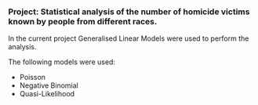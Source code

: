 ### Project: Statistical analysis of the number of homicide victims known by people from different races.

In the current project Generalised Linear Models were used to perform the analysis.

The following models were used:
- Poisson
- Negative Binomial
- Quasi-Likelihood
